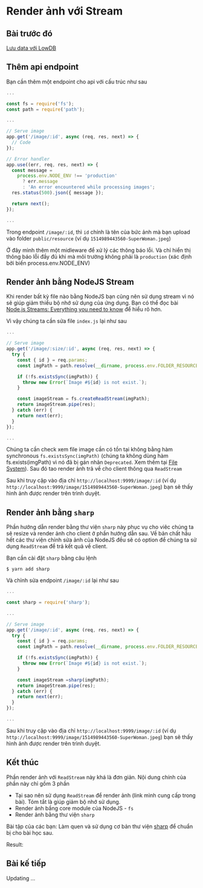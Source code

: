 # Render ảnh với Stream

## Bài trước đó

[Lưu data với LowDB](./4-save-image-information-with-lowdb.md)

## Thêm api endpoint

Bạn cần thêm một endpoint cho api với cấu trúc như sau

```javascript
...

const fs = require('fs');
const path = require('path');

...

// Serve image
app.get('/image/:id', async (req, res, next) => {
  // Code
});

// Error handler
app.use((err, req, res, next) => {
  const message =
    process.env.NODE_ENV !== 'production'
      ? err.message
      : 'An error encountered while processing images';
  res.status(500).json({ message });

  return next();
});

...
```

Trong endpoint `/image/:id`, thì `id` chính là tên của bức ảnh mà bạn upload vào folder `public/resource` (ví dụ `1514989443560-SuperWoman.jpeg`)

Ở đây mình thêm một midleware để xử lý các thông báo lỗi. Và chỉ hiển thị thông báo lỗi đầy đủ khi mà môi trường không phải là `production` (xác định bởi biến process.env.NODE_ENV)

## Render ảnh bằng NodeJS Stream

Khi render bất kỳ file nào bằng NodeJS bạn cũng nên sử dụng stream vì nó sẽ giúp giảm thiểu bộ nhớ sử dụng của ứng dụng. Bạn có thể đọc bài [Node.js Streams: Everything you need to know](https://medium.freecodecamp.org/node-js-streams-everything-you-need-to-know-c9141306be93) để hiểu rõ hơn.

Vì vậy chúng ta cần sửa file `index.js` lại như sau

```javascript
...

// Serve image
app.get('/image/:size/:id', async (req, res, next) => {
  try {
    const { id } = req.params;
    const imgPath = path.resolve(__dirname, process.env.FOLDER_RESOURCE, id);

    if (!fs.existsSync(imgPath)) {
      throw new Error(`Image #${id} is not exist.`);
    }

    const imageStream = fs.createReadStream(imgPath);
    return imageStream.pipe(res);
  } catch (err) {
    return next(err);
  }
});

...
```

Chúng ta cần check xem file image cần có tồn tại không bằng hàm synchronous `fs.existsSync(imgPath)` (chúng ta không dùng hàm fs.exists(imgPath) vì nó đã bị gán nhãn `Deprecated`. Xem thêm tại [File System](https://nodejs.org/api/fs.html#fs_fs_exists_path_callback)). Sau đó tao render ảnh trả về cho client thông qua `ReadStream`

Sau khi truy cập vào địa chỉ `http://localhost:9999/image/:id` (ví dụ `http://localhost:9999/image/1514989443560-SuperWoman.jpeg`) bạn sẽ thấy hình ảnh được render trên trình duyệt.

## Render ảnh bằng `sharp`

Phần hướng dẫn render bằng thư viện `sharp` này phục vụ cho viêc chúng ta sẽ resize và render ảnh cho client ở phần hướng dẫn sau. Về bản chất hầu hết các thư viện chỉnh sửa ảnh của NodeJS đều sẽ có option để chúng ta sử dụng `ReadStream` để trả kết quả về client.

Bạn cần cài đặt `sharp` bằng câu lệnh

```shell
$ yarn add sharp
```

Và chỉnh sửa endpoint `/image/:id` lại như sau

```javascript
...

const sharp = require('sharp');

...

// Serve image
app.get('/image/:id', async (req, res, next) => {
  try {
    const { id } = req.params;
    const imgPath = path.resolve(__dirname, process.env.FOLDER_RESOURCE, id);

    if (!fs.existsSync(imgPath)) {
      throw new Error(`Image #${id} is not exist.`);
    }

    const imageStream =sharp(imgPath);
    return imageStream.pipe(res);
  } catch (err) {
    return next(err);
  }
});

...
```

Sau khi truy cập vào địa chỉ `http://localhost:9999/image/:id` (ví dụ `http://localhost:9999/image/1514989443560-SuperWoman.jpeg`) bạn sẽ thấy hình ảnh được render trên trình duyệt.

## Kết thúc

Phần render ảnh với `ReadStream` này khá là đơn giản. Nội dung chính của phần này chỉ gồm 3 phần

* Tại sao nên sử dụng `ReadStream` để render ảnh (link mình cung cấp trong bài). Tóm tắt là giúp giảm bộ nhớ sử dụng.
* Render ảnh bầng core module của NodeJS - `fs`
* Render ảnh bằng thư viện `sharp`

Bài tập của các bạn: Làm quen và sử dụng cơ bản thư viện [sharp](https://github.com/lovell/sharp) để chuẩn bị cho bài học sau.

Result: 

## Bài kế tiếp

Updating ...
